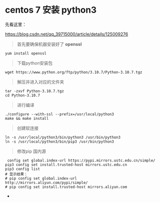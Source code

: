 # centos 7 安装 python3

先看这里：

https://blog.csdn.net/qq_39715000/article/details/125009276

> 首先要确保机器安装好了 **openssl**  

```shell
yum install openssl 
```

> 下载python安装包

```shell
wget https://www.python.org/ftp/python/3.10.7/Python-3.10.7.tgz
```

> 解压并进入对应的文件夹

```shell
tar -zxvf Python-3.10.7.tgz
cd Python-3.10.7
```

> 进行编译

```shell
./configure --with-ssl --prefix=/usr/local/python3
make && make install
```

> 创建软连接

```shell
ln -s /usr/local/python3/bin/python3 /usr/bin/python3
ln -s /usr/local/python3/bin/pip3 /usr/bin/python3
```

> 修改pip 国内源

```shell
 config set global.index-url https://pypi.mirrors.ustc.edu.cn/simple/    
pip3 config set install.trusted-host mirrors.ustc.edu.cn
pip3 config list
# 显示结果：
# pip config set global.index-url http://mirrors.aliyun.com/pypi/simple/
# pip config set install.trusted-host mirrors.aliyun.com
```

- 